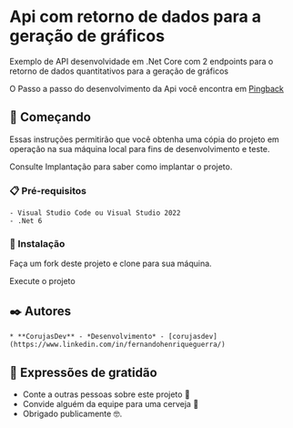# Api com retorno de dados para a geração de gráficos

Exemplo de API desenvolvidade em .Net Core com 2 endpoints para o retorno de dados quantitativos para a geração de gráficos

O Passo a passo do desenvolvimento da Api você encontra em [Pingback](http://www.pingback.com/corujasdev)

## 🚀 Começando

Essas instruções permitirão que você obtenha uma cópia do projeto em operação na sua máquina local para fins de desenvolvimento e teste.

Consulte Implantação para saber como implantar o projeto.

### 📋 Pré-requisitos

    - Visual Studio Code ou Visual Studio 2022
    - .Net 6

### 🔧 Instalação

Faça um fork deste projeto e clone para sua máquina.

Execute o projeto

## ✒️ Autores

    * **CorujasDev** - *Desenvolvimento* - [corujasdev](https://www.linkedin.com/in/fernandohenriqueguerra/)

## 🎁 Expressões de gratidão

* Conte a outras pessoas sobre este projeto 📢
* Convide alguém da equipe para uma cerveja 🍺 
* Obrigado publicamente 🤓.

